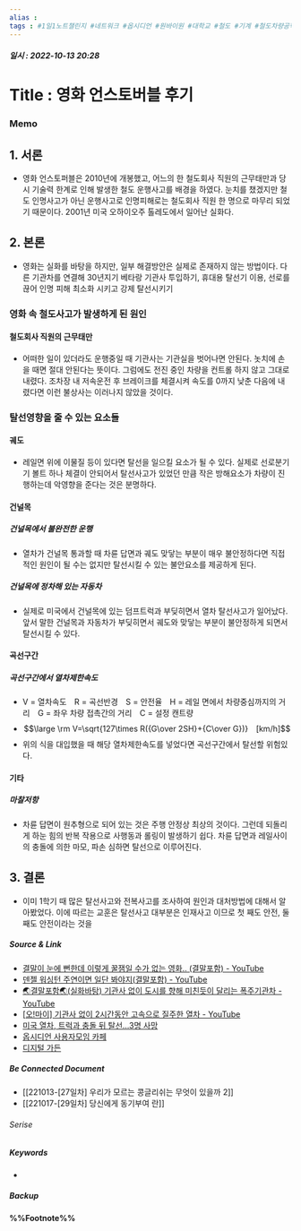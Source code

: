 ```yaml
---
alias : 
tags : #1일1노트챌린지 #네트워크 #옵시디언 #원바이원 #대학교 #철도 #기계 #철도차량공학
---
```


##### 일시 : 2022-10-13 20:28

# Title : 영화 언스토버블 후기

### Memo

## 1. 서론
- 영화 언스토퍼블은 2010년에 개봉했고, 어느의 한 철도회사 직원의 근무태만과 당시 기술력 한계로 인해 발생한 철도 운행사고를 배경을 하였다. 눈치를 챘겠지만 철도 인명사고가 아닌 운행사고로 인명피해로는 철도회사 직원 한 명으로 마무리 되었기 때문이다. 2001년 미국 오하이오주 톨레도에서 일어난 실화다.

## 2. 본론
- 영화는 실화를 바탕을 하지만, 일부 해결방안은 실제로 존재하지 않는 방법이다. 다른 기관차를 연결해 30년지기 베타랑 기관사 투입하기, 휴대용 탈선기 이용, 선로를 끊어 인명 피해 최소화 시키고 강제 탈선시키기

### 영화 속 철도사고가 발생하게 된 원인

#### 철도회사 직원의 근무태만
- 어떠한 일이 있더라도 운행중일 때 기관사는 기관실을 벗어나면 안된다. 놋치에 손을 때면 절대 안된다는 뜻이다. 그럼에도 전진 중인 차량을 컨트롤 하지 않고 그대로 내렸다. 조차장 내 저속운전 후 브레이크를 체결시켜 속도를 0까지 낮춘 다음에 내렸다면 이런 불상사는 이러나지 않았을 것이다.

### 탈선영향을 줄 수 있는 요소들

#### 궤도
- 레일면 위에 이물질 등이 있다면 탈선을 일으킬 요소가 될 수 있다. 실제로 선로분기기 볼트 하나 체결이 안되어서 탈선사고가 있었던 만큼 작은 방해요소가 차량이 진행하는데 악영향을 준다는 것은 분명하다.

#### 건널목

##### 건널목에서 불완전한 운행
- 열차가 건널목 통과할 때 차륜 답면과 궤도 맞닿는 부분이 매우 불안정하다면 직접적인 원인이 될 수는 없지만 탈선시킬 수 있는 불안요소를 제공하게 된다.

##### 건널목에 정차해 있는 자동차
- 실제로 미국에서 건널목에 있는 덤프트럭과 부딪히면서 열차 탈선사고가 일어났다. 앞서 말한 건널목과 자동차가 부딪히면서 궤도와 맞닿는 부분이 불안정하게 되면서 탈선시킬 수 있다.

#### 곡선구간

##### 곡선구간에서 열차제한속도
- V = 열차속도　R = 곡선반경　S = 안전율　H = 레일 면에서 차량중심까지의 거리　G = 좌우 차량 접촉간의 거리　C = 설정 캔트량
- $$\large \rm V=\sqrt{127\times R({G\over 2SH}+{C\over G})}　[km/h]$$
- 위의 식을 대입했을 때 해당 열차제한속도를 넣었다면 곡선구간에서 탈선할 위험있다.

#### 기타

##### 마찰저항
- 차륜 답면이 원추형으로 되어 있는 것은 주행 안정상 최상의 것이다. 그런데 되돌리게 하눈 힘의 반복 작용으로 사행동과 롤링이 발생하기 쉽다. 차륜 답면과 레일사이의 충돌에 의한 마모, 파손 심하면 탈선으로 이루어진다.

## 3. 결론
- 이미 1학기 때 많은 탈선사고와 전복사고를 조사하여 원인과 대처방법에 대해서 알아봤었다. 이에 따르는 교훈은 탈선사고 대부분은 인재사고 이므로 첫 째도 안전, 둘 째도 안전이라는 것을 

##### Source & Link
- [결말이 눈에 뻔한데 이렇게 꿀잼일 수가 없는 영화.. (결말포함) - YouTube](https://www.youtube.com/watch?v=8xbV2h2AxbU)
- [덴젤 워싱턴 주연이면 일단 봐야지(결말포함) - YouTube](https://www.youtube.com/watch?v=_YhYmLDczbc)
- [🌏결말포함🌏(실화바탕) 기관사 없이 도시를 향해 미친듯이 달리는 폭주기관차 - YouTube](https://www.youtube.com/watch?v=A-RPYpm0agk)
- [[오!마이] 기관사 없이 2시간동안 고속으로 질주한 열차 - YouTube](https://www.youtube.com/watch?v=GWLoef2BO-8)
- [미국 열차, 트럭과 충돌 뒤 탈선…3명 사망](https://news.kbs.co.kr/news/view.do?ncd=5496305)
- [옵시디언 사용자모임 카페](https://cafe.naver.com/obsidianary/2085)
- [디지털 가든](https://chunghasull.netlify.app/221014-28일차-무제)

##### Be Connected Document
- [[221013-[27일차] 우리가 모르는 콩글리쉬는 무엇이 있을까 2]]
- [[221017-[29일차] 당신에게 동기부여 란]]

###### Serise


##### Keywords
- 

##### Backup


#### %%Footnote%%

[^1]: 